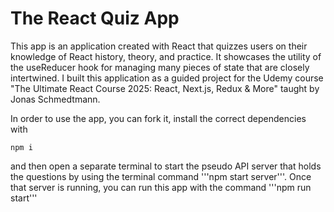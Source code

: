 # The React Quiz App

This app is an application created with React that quizzes users on their knowledge of React history, theory, and practice. It showcases the utility of the useReducer hook for managing many pieces of state that are closely intertwined. I built this application as a guided project for the Udemy course "The Ultimate React Course 2025: React, Next.js, Redux & More" taught by Jonas Schmedtmann.

In order to use the app, you can fork it, install the correct dependencies with 
```
npm i
```
and then open a separate terminal to start the pseudo API server that holds the questions by using the terminal command '''npm start server'''. Once that server is running, you can run this app with the command '''npm run start'''

